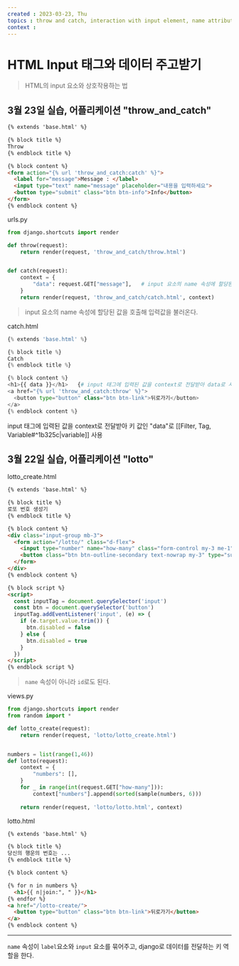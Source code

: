 ```yaml
---
created : 2023-03-23, Thu
topics : throw and catch, interaction with input element, name attribute
context : 
---
```

# HTML Input 태그와 데이터 주고받기
> HTML의 input 요소와 상호작용하는 법

## 3월 23일 실습, 어플리케이션 "throw_and_catch"
```html
{% extends 'base.html' %}

{% block title %}
Throw
{% endblock title %}

{% block content %}
<form action="{% url 'throw_and_catch:catch' %}">
  <label for="message">Message : </label>
  <input type="text" name="message" placeholder="내용을 입력하세요">
  <button type="submit" class="btn btn-info">Info</button>
</form>
{% endblock content %}
```

urls.py
```python
from django.shortcuts import render

def throw(request):
    return render(request, 'throw_and_catch/throw.html')


def catch(request):
    context = {
        "data": request.GET["message"],   # input 요소의 name 속성에 할당된 값을 호출해 입력값을 불러온다.
    }
    return render(request, 'throw_and_catch/catch.html', context)
```
> input 요소의 name 속성에 할당된 값을 호출해 입력값을 불러온다.

catch.html
```python
{% extends 'base.html' %}

{% block title %}
Catch
{% endblock title %}

{% block content %}
<h1>{{ data }}</h1>   {# input 태그에 입력된 값을 context로 전달받아 data로 사용 #}
<a href="{% url 'throw_and_catch:throw' %}">
  <button type="button" class="btn btn-link">뒤로가기</button>
</a>
{% endblock content %}
```
input 태그에 입력된 값을 context로 전달받아 키 값인 "data"로 [[Filter, Tag, Variable#^1b325c|variable]] 사용


## 3월 22일 실습, 어플리케이션 "lotto"
lotto_create.html
```html
{% extends 'base.html' %}

{% block title %}
로또 번호 생성기
{% endblock title %}

{% block content %}
<div class="input-group mb-3">
  <form action="/lotto/" class="d-flex">
    <input type="number" name="how-many" class="form-control my-3 me-1" aria-label="Sizing example input" aria-describedby="inputGroup-sizing-default" placeholder="몇 개를 생성할까요?">
    <button class="btn btn-outline-secondary text-nowrap my-3" type="submit" id="button-addon2" disabled>생성</button>
  </form>
</div>
{% endblock content %}

{% block script %}
<script>
  const inputTag = document.querySelector('input')
  const btn = document.querySelector('button')
  inputTag.addEventListener('input', (e) => {
    if (e.target.value.trim()) {
      btn.disabled = false
    } else {
      btn.disabled = true
    }
  })
</script>
{% endblock script %}
```
> `name` 속성이 아니라 `id`로도 된다. 

views.py
```python
from django.shortcuts import render
from random import *

def lotto_create(request):
    return render(request, 'lotto/lotto_create.html')


numbers = list(range(1,46))
def lotto(request):
    context = {
        "numbers": [],
    }
    for _ in range(int(request.GET["how-many"])):
        context["numbers"].append(sorted(sample(numbers, 6)))
    
    return render(request, 'lotto/lotto.html', context)

```

lotto.html
```html
{% extends 'base.html' %}

{% block title %}
당신의 행운의 번호는 ...
{% endblock title %}

{% block content %}

{% for n in numbers %}
  <h1>{{ n|join:", " }}</h1>
{% endfor %}
<a href="/lotto-create/">
  <button type="button" class="btn btn-link">뒤로가기</button>
</a>
{% endblock content %}
```

---
`name` 속성이 `label`요소와 `input` 요소를 묶어주고, django로 데이터를 전달하는 키 역할을 한다.